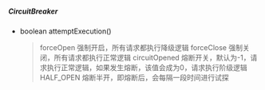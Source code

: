 ##### CircuitBreaker
* boolean attemptExecution() 
  > forceOpen 强制开启，所有请求都执行降级逻辑 
  > forceClose 强制关闭，所有请求都执行正常逻辑
  > circuitOpened 熔断开关，默认为-1，请求执行正常逻辑，如果发生熔断，该值会成为0，请求执行阶级逻辑
  > HALF_OPEN 熔断半开，即熔断后，会每隔一段时间进行试探 

